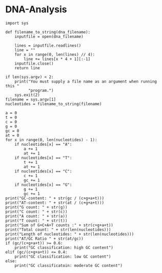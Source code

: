 # DNA-Analysis
    import sys
    
    def filename_to_string(dna_filename):
        inputfile = open(dna_filename)
        
        lines = inputfile.readlines()
        line = ""
        for x in range(0, len(lines) // 4):
            line += lines[x * 4 + 1][:-1]
        inputfile.close()
        return line
    
    if len(sys.argv) < 2:
        print("You must supply a file name as an argument when running this "
              "program.")
        sys.exit(2)
    filename = sys.argv[1]
    nucleotides = filename_to_string(filename)

    a = 0
    t = 0
    c = 0
    g = 0
    gc = 0
    at = 0
    for x in range(0, len(nucleotides) - 1):
        if nucleotides[x] == "A":
            a += 1
            at += 1
        if nucleotides[x] == "T":
            t += 1
            at += 1
        if nucleotides[x] == "C":
            c += 1
            gc += 1
        if nucleotides[x] == "G":
            g += 1
            gc += 1
    print("GC-content: " + str(gc / (c+g+a+t)))
    print("AT-content: " + str(at / (c+g+a+t)))
    print("G count: " + str(g))
    print("C count: " + str(c))
    print("A count: " + str(a))
    print("T count: " + str(t))
    print("Sum of G+C+A+T counts :" + str(c+g+a+t))
    print("Total count: " + str(len(nucleotides)))
    print("Length of nucleotides: " + str(len(nucleotides)))
    print("AT/GC Ratio " + str(at/gc))
    if (gc/(c+g+a+t)) >= 0.6:
        print("GC classification: high GC content")
    elif (gc/(c+g+a+t)) <= 0.4:
        print("GC classification: low GC content")
    else:
        print("GC classificatoin: moderate GC content")
